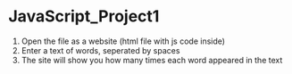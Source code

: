 # JavaScript_Project1
1. Open the file as a website (html file with js code inside)
2. Enter a text of words, seperated by spaces
3. The site will show you how many times each word appeared in the text
